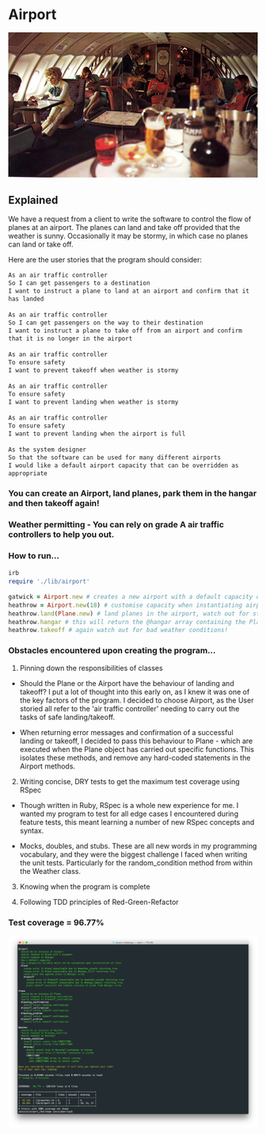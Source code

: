 Airport
=======

![Alt text](https://github.com/JessicaBarclay/airport_challenge/blob/master/links/airplane_lounge.jpg "airport-lounge")


Explained
-----

We have a request from a client to write the software to control the flow of planes at an airport. The planes can land and take off provided that the weather is sunny. Occasionally it may be stormy, in which case no planes can land or take off.  


Here are the user stories that the program should consider:

```
As an air traffic controller
So I can get passengers to a destination
I want to instruct a plane to land at an airport and confirm that it has landed

As an air traffic controller
So I can get passengers on the way to their destination
I want to instruct a plane to take off from an airport and confirm that it is no longer in the airport

As an air traffic controller
To ensure safety
I want to prevent takeoff when weather is stormy

As an air traffic controller
To ensure safety
I want to prevent landing when weather is stormy

As an air traffic controller
To ensure safety
I want to prevent landing when the airport is full

As the system designer
So that the software can be used for many different airports
I would like a default airport capacity that can be overridden as appropriate
```

### You can create an Airport, land planes, park them in the hangar and then takeoff again!
### Weather permitting - You can rely on grade A air traffic controllers to help you out.

### How to run...


```ruby
irb
require './lib/airport'
```

```ruby
gatwick = Airport.new # creates a new airport with a default capacity of 10
heathrow = Airport.new(18) # customise capacity when instantiating airport class
heathrow.land(Plane.new) # land planes in the airport, watch out for stormy weather!
heathrow.hangar # this will return the @hangar array containing the Plane objects
heathrow.takeoff # again watch out for bad weather conditions!
```


### Obstacles encountered upon creating the program...

1. Pinning down the responsibilities of classes

- Should the Plane or the Airport have the behaviour of landing and takeoff? I put a lot of thought into this
  early on, as I knew it was one of the key factors of the program. I decided to choose Airport, as the
  User storied all refer to the 'air traffic controller' needing to carry out the tasks of safe landing/takeoff.

- When returning error messages and confirmation of a successful landing or takeoff,
  I decided to pass this behaviour to Plane - which are executed when the Plane object has carried out specific functions.
  This isolates these methods, and remove any hard-coded statements in the Airport methods.

2. Writing concise, DRY tests to get the maximum test coverage using RSpec

- Though written in Ruby, RSpec is a whole new experience for me. I wanted my program to test for all
  edge cases I encountered during feature tests, this meant learning a number of new RSpec concepts and syntax.

- Mocks, doubles, and stubs. These are all new words in my programming vocabulary, and they were the biggest challenge
  I faced when writing the unit tests. Particularly for the random_condition method from within the Weather class.

3. Knowing when the program is complete

4. Following TDD principles of Red-Green-Refactor


### Test coverage = 96.77%


![Alt text]( https://github.com/JessicaBarclay/airport_challenge/blob/master/links/test-coverage.png "test-coverage")
